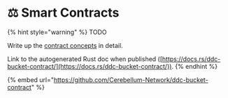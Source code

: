 # ⚖ Smart Contracts

{% hint style="warning" %}
TODO

Write up the [contract concepts](https://github.com/Cerebellum-Network/ddc-bucket-contract/pull/37/files?short\_path=57f0203#diff-b1b472f1feebfb6c3abbbec7bb9e46e0bdc10221437bf2e6b3b7a742df2eaec4) in detail.

Link to the autogenerated Rust doc when published ([https://docs.rs/ddc-bucket-contract/](https://docs.rs/ddc-bucket-contract/)).
{% endhint %}

{% embed url="https://github.com/Cerebellum-Network/ddc-bucket-contract" %}
